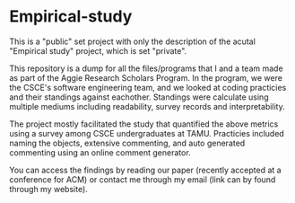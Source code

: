 # Empirical-study
This is a "public" set project with only the description of the acutal "Empirical study" project, which is set "private".

This repository is a dump for all the files/programs that I and a team made as part of the Aggie Research Scholars Program. In the program, we were the CSCE's software engineering team, and we looked at coding practicies and their standings against eachother. Standings were calculate using multiple mediums including readability, survey records and interpretability. 

The project mostly facilitated the study that quantified the above metrics using a survey among CSCE undergraduates at TAMU. Practicies included naming the objects, extensive commenting, and auto generated commenting using an online comment generator. 

You can access the findings by reading our paper (recently accepted at a conference for ACM) or contact me through my email (link can by found through my website).
